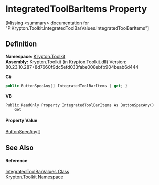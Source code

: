 # IntegratedToolBarItems Property


\[Missing &lt;summary&gt; documentation for "P:Krypton.Toolkit.IntegratedToolBarValues.IntegratedToolBarItems"\]



## Definition
**Namespace:** <a href="79d2eac2-21f4-54ff-7552-b20c33c30600.md">Krypton.Toolkit</a>  
**Assembly:** Krypton.Toolkit (in Krypton.Toolkit.dll) Version: 80.23.10.287+8d7660f9dc5efd033fabe008ebfb904beab6d444

**C#**
``` C#
public ButtonSpecAny[] IntegratedToolBarItems { get; }
```
**VB**
``` VB
Public ReadOnly Property IntegratedToolBarItems As ButtonSpecAny()
	Get
```



#### Property Value
<a href="3a778fe3-a06d-2943-d65e-0ad3106713b4.md">ButtonSpecAny</a>[]

## See Also


#### Reference
<a href="29b4a6b6-bb20-74e9-24ee-e5df72cf9cd1.md">IntegratedToolBarValues Class</a>  
<a href="79d2eac2-21f4-54ff-7552-b20c33c30600.md">Krypton.Toolkit Namespace</a>  

